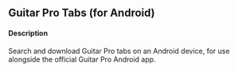 ## Guitar Pro Tabs (for Android)

#### Description
Search and download Guitar Pro tabs on an Android device, for use alongside the official Guitar Pro Android app.
